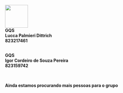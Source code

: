 <p align="left">
  <img src="https://avatars.githubusercontent.com/u/97072653?v=4" width=75 />
  <br><strong>GQS<br>Lucca Palmieri Dittrich<br>823217461</strong>
</p>
<br><strong>GQS<br>Igor Cordeiro de Souza Pereira<br>823159742</strong>
</p>
<br><strong><br>Ainda estamos procurando mais pessoas para o grupo<br></strong>
</p>
